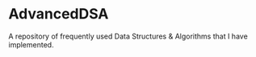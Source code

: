 # AdvancedDSA
A repository of frequently used Data Structures &amp; Algorithms that I have implemented.
